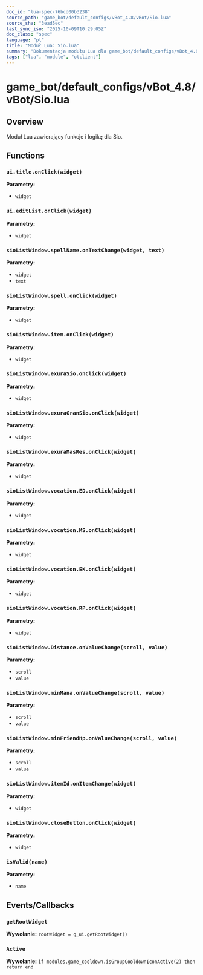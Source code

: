 ```yaml
---
doc_id: "lua-spec-76bcd00b3238"
source_path: "game_bot/default_configs/vBot_4.8/vBot/Sio.lua"
source_sha: "3ead5ec"
last_sync_iso: "2025-10-09T10:29:05Z"
doc_class: "spec"
language: "pl"
title: "Moduł Lua: Sio.lua"
summary: "Dokumentacja modułu Lua dla game_bot/default_configs/vBot_4.8/vBot/Sio.lua"
tags: ["lua", "module", "otclient"]
---
```


# game_bot/default_configs/vBot_4.8/vBot/Sio.lua

## Overview

Moduł Lua zawierający funkcje i logikę dla Sio.

## Functions

### `ui.title.onClick(widget)`

**Parametry:**

- `widget`

### `ui.editList.onClick(widget)`

**Parametry:**

- `widget`

### `sioListWindow.spellName.onTextChange(widget, text)`

**Parametry:**

- `widget`
- `text`

### `sioListWindow.spell.onClick(widget)`

**Parametry:**

- `widget`

### `sioListWindow.item.onClick(widget)`

**Parametry:**

- `widget`

### `sioListWindow.exuraSio.onClick(widget)`

**Parametry:**

- `widget`

### `sioListWindow.exuraGranSio.onClick(widget)`

**Parametry:**

- `widget`

### `sioListWindow.exuraMasRes.onClick(widget)`

**Parametry:**

- `widget`

### `sioListWindow.vocation.ED.onClick(widget)`

**Parametry:**

- `widget`

### `sioListWindow.vocation.MS.onClick(widget)`

**Parametry:**

- `widget`

### `sioListWindow.vocation.EK.onClick(widget)`

**Parametry:**

- `widget`

### `sioListWindow.vocation.RP.onClick(widget)`

**Parametry:**

- `widget`

### `sioListWindow.Distance.onValueChange(scroll, value)`

**Parametry:**

- `scroll`
- `value`

### `sioListWindow.minMana.onValueChange(scroll, value)`

**Parametry:**

- `scroll`
- `value`

### `sioListWindow.minFriendHp.onValueChange(scroll, value)`

**Parametry:**

- `scroll`
- `value`

### `sioListWindow.itemId.onItemChange(widget)`

**Parametry:**

- `widget`

### `sioListWindow.closeButton.onClick(widget)`

**Parametry:**

- `widget`

### `isValid(name)`

**Parametry:**

- `name`

## Events/Callbacks

### `getRootWidget`

**Wywołanie:** `rootWidget = g_ui.getRootWidget()`

### `Active`

**Wywołanie:** `if modules.game_cooldown.isGroupCooldownIconActive(2) then return end`
